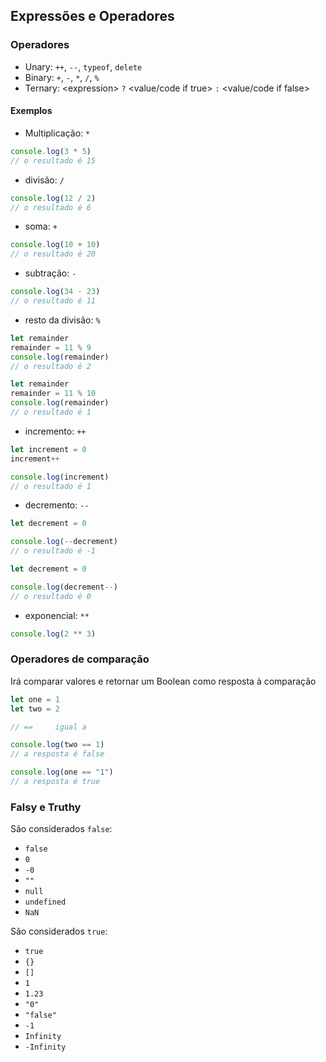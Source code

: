 
## Expressões e Operadores

### Operadores

- Unary: `++`, `--`, `typeof`, `delete`
- Binary: `+`, `-`, `*`, `/`, `%`
- Ternary: \<expression> `?` \<value/code if true> `:` \<value/code if false>
  
#### Exemplos

- Multiplicação: `*`
  
```javascript
console.log(3 * 5)
// o resultado é 15
```

- divisão: `/`
  
```javascript
console.log(12 / 2)
// o resultado é 6
```

- soma: `+`
  
```javascript
console.log(10 + 10)
// o resultado é 20
```

- subtração: `-`

```javascript
console.log(34 - 23)
// o resultado é 11
```

- resto da divisão: `%`

```javascript
let remainder
remainder = 11 % 9
console.log(remainder)
// o resultado é 2

let remainder
remainder = 11 % 10
console.log(remainder)
// o resultado é 1
```

- incremento: `++`

```javascript
let increment = 0
increment++

console.log(increment)
// o resultado é 1
```

- decremento: `--`

```javascript
let decrement = 0

console.log(--decrement)
// o resultado é -1

let decrement = 0

console.log(decrement--)
// o resultado é 0
```

- exponencial: `**`

```javascript
console.log(2 ** 3)
```

### Operadores de comparação

Irá comparar valores e retornar um Boolean como resposta à comparação

```javascript
let one = 1
let two = 2

// ==     igual a

console.log(two == 1)
// a resposta é false

console.log(one == "1")
// a resposta é true
```

### Falsy e Truthy

São considerados `false`:

- `false`
- `0`
- `-0`
- `""`
- `null`
- `undefined`
- `NaN`

São considerados `true`:

- `true`
- `{}`
- `[]`
- `1`
- `1.23`
- `"0"`
- `"false"`
- `-1`
- `Infinity`
- `-Infinity`

